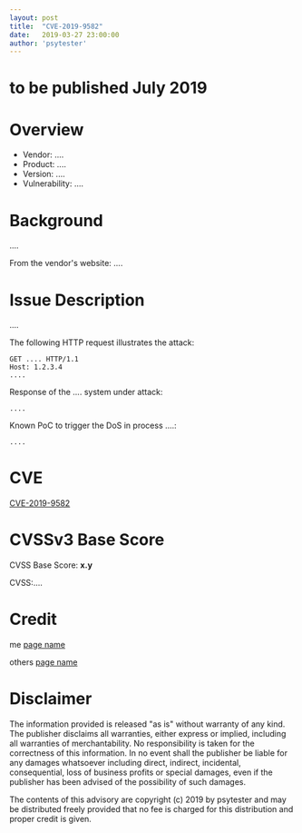 ```yaml
---
layout: post
title:  "CVE-2019-9582"
date:   2019-03-27 23:00:00
author: 'psytester'
---
```


# to be published July 2019

# Overview

- Vendor: ....
- Product: ....
- Version: ....
- Vulnerability: ....

# Background

....

From the vendor's website:
....

# Issue Description

....

The following HTTP request illustrates the attack:

```http
GET .... HTTP/1.1
Host: 1.2.3.4
....
```

Response of the .... system under attack:

```
....
```

Known PoC to trigger the DoS in process ....:
~~~shell
....
~~~

# CVE

[CVE-2019-9582](https://cve.mitre.org/cgi-bin/cvename.cgi?name=CVE-2019-9582)

# CVSSv3 Base Score

CVSS Base Score: __x.y__

CVSS:....

# Credit

me [page name](https://url.com)

others [page name](https://url.com)

# Disclaimer

The information provided is released "as is" without warranty of any kind. The publisher disclaims all warranties, either express or implied, including all warranties of merchantability. No responsibility is taken for the correctness of this information.
In no event shall the publisher be liable for any damages whatsoever including direct, indirect, incidental, consequential, loss of business profits or special damages, even if the publisher has been advised of the possibility of such damages.

The contents of this advisory are copyright (c) 2019 by psytester and may be distributed freely provided that no fee is charged for this distribution and proper credit is given.
